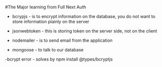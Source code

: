 #The Major learning from Full Next Auth

- bcrypjs - is to encrypt information on the database, you do not want to store information plainly on the server

- jsonwebtoken - this is storing token on the server side, not on the client

- nodemailer - is to send email from the application

- mongoose - to talk to our database

-bcrypt error - solves by npm install @types/bcryptjs
